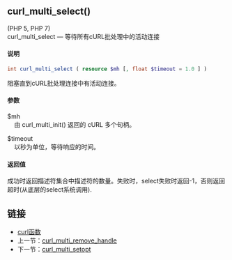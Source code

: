 
## curl_multi_select()
(PHP 5, PHP 7)  
curl_multi_select — 等待所有cURL批处理中的活动连接

#### 说明  
```php
int curl_multi_select ( resource $mh [, float $timeout = 1.0 ] )
```

阻塞直到cURL批处理连接中有活动连接。  

#### 参数   
$mh  
&nbsp;&nbsp;&nbsp;&nbsp;由 curl_multi_init() 返回的 cURL 多个句柄。  

$timeout  
&nbsp;&nbsp;&nbsp;&nbsp;以秒为单位，等待响应的时间。

#### 返回值
成功时返回描述符集合中描述符的数量。失败时，select失败时返回-1，否则返回超时(从底层的select系统调用).

## 链接

- [curl函数](directory.md)
- 上一节：[curl_multi_remove_handle](curl_multi_remove_handle.md)
- 下一节：[curl_multi_setopt](curl_multi_setopt.md)
